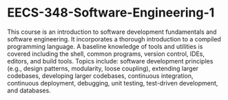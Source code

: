 # EECS-348-Software-Engineering-1

This course is an introduction to software development fundamentals and software engineering. It incorporates a thorough introduction to a compiled programming language. A baseline knowledge of tools and utilities is covered including the shell, common programs, version control, IDEs, editors, and build tools. Topics include: software development principles (e.g., design patterns, modularity, loose coupling), extending larger codebases, developing larger codebases, continuous integration, continuous deployment, debugging, unit testing, test-driven development, and databases.
